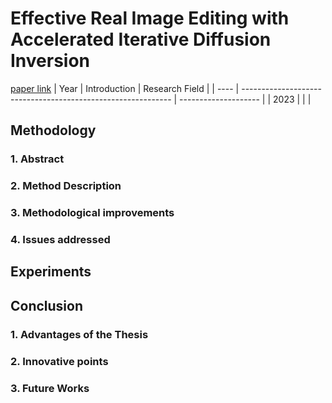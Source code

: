 # Effective Real Image Editing with Accelerated Iterative Diffusion Inversion
[paper link](https://arxiv.org/pdf/2309.04907) 
| Year | Introduction                                                         | Research Field                 |
| ---- | ------------------------------------------------------------ | -------------------- |
| 2023 |           |          |

## Methodology

### 1. Abstract

### 2. Method Description 

### 3. Methodological improvements

### 4. Issues addressed 

## Experiments
  
## Conclusion

### 1. Advantages of the Thesis
  
### 2. Innovative points
 
### 3. Future Works

